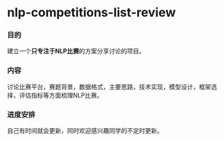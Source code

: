 # nlp-competitions-list-review

### 目的

建立一个**只专注于NLP比赛**的方案分享讨论的项目。

### 内容

讨论比赛平台，赛题背景，数据格式，主要思路，技术实现，模型设计，框架选择，评估指标等方面梳理NLP比赛。

### 进度安排

自己有时间就会更新，同时欢迎感兴趣同学的不定时更新。


